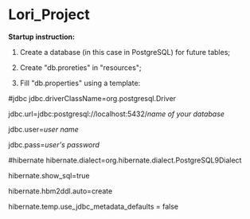 # Lori_Project

**Startup instruction:**

1) Create a database (in this case in PostgreSQL) for future tables;

2) Create "db.proreties" in "resources";

3) Fill "db.properties" using a template:

\#jdbc
jdbc.driverClassName=org.postgresql.Driver 

jdbc.url=jdbc:postgresql://localhost:5432/*name of your database* 

jdbc.user=*user name* 

jdbc.pass=*user's password* 


\#hibernate
hibernate.dialect=org.hibernate.dialect.PostgreSQL9Dialect 

hibernate.show_sql=true 

hibernate.hbm2ddl.auto=create 

hibernate.temp.use_jdbc_metadata_defaults = false 

